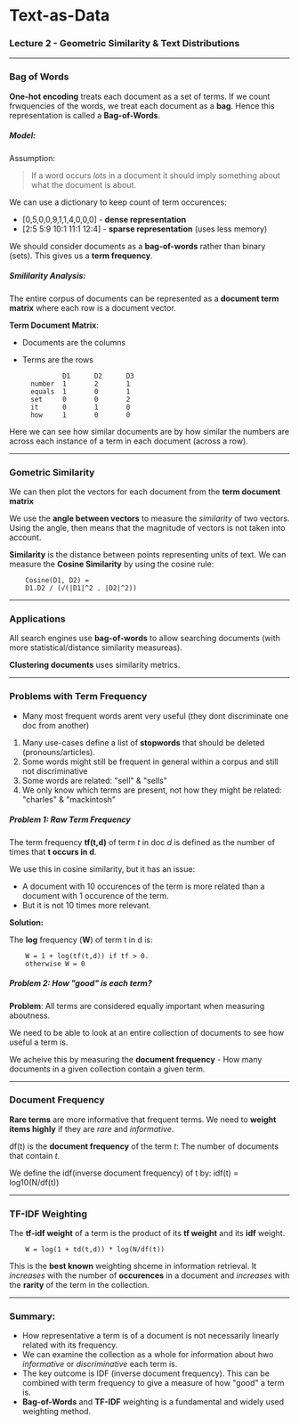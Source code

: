 # Text-as-Data
### Lecture 2 - Geometric Similarity & Text Distributions
---

### Bag of Words

**One-hot encoding** treats each document as a set of terms. If we count frwquencies of the words, we treat each document as a **bag**. Hence this representation is called a **Bag-of-Words**.

##### Model:

Assumption: 
>If a word occurs *lots* in a document it should imply something about what the document is about.

We can use a dictionary to keep count of term occurences:
- [0,5,0,0,9,1,1,4,0,0,0] - **dense representation**
- [2:5 5:9 10:1 11:1 12:4] - **sparse representation** (uses less memory)

We should consider documents as a **bag-of-words** rather than binary (sets). This gives us a **term frequency**. 

##### Smililarity Analysis:

The entire corpus of documents can be represented as a **document term matrix** where each row is a document vector. 

**Term Document Matrix**:

- Documents are the columns
- Terms are the rows

                D1      D2      D3
        number  1       2       1
        equals  1       0       1
        set     0       0       2
        it      0       1       0
        how     1       0       0
        
Here we can see how similar documents are by how similar the numbers are across each instance of a term in each document (across a row).

---

### Gometric Similarity

We can then plot the vectors for each document from the **term document matrix**

We use the **angle between vectors** to measure the *similarity* of two vectors. Using the angle, then means that the magnitude of vectors is not taken into account.

**Similarity** is the distance between points representing units of text. We can measure the **Cosine Similarity** by using the cosine rule:

        Cosine(D1, D2) =
        D1.D2 / (√(|D1|^2 . |D2|^2))
        
---
### Applications

All search engines use **bag-of-words** to allow searching documents (with more statistical/distance similarity measureas).

**Clustering documents** uses similarity metrics.

---

### Problems with Term Frequency

- Many most frequent words arent very useful (they dont discriminate one doc from another)

1. Many use-cases define a list of **stopwords** that should be deleted (pronouns/articles).
2. Some words might still be frequent in general within a corpus and still not discriminative
3. Some words are related: "sell" & "sells"
4. We only know which terms are present, not how they might be related: "charles" & "mackintosh"

##### Problem 1: Raw Term Frequency

The term frequency **tf(t,d)** of term *t* in doc *d* is defined as the number of times that **t occurs in d**.

We use this in cosine similarity, but it has an issue:

- A document with 10 occurences of the term is more related than a document with 1 occurence of the term.
- But it is not 10 times more relevant.

**Solution:**

The **log** frequency (**W**) of term t in d is:
        
        W = 1 + log(tf(t,d)) if tf > 0.
        otherwise W = 0

##### Problem 2: How "good" is each term?

**Problem**: All terms are considered equally important when measuring aboutness.

We need to be able to look at an entire collection of documents to see how useful a term is.

We acheive this by measuring the **document frequency** - How many documents in a given collection contain a given term.

---

### Document Frequency

**Rare terms** are more informative that frequent terms. We need to **weight items highly** if they are *rare* and *informative*.

df(t) is the **document frequency** of the term *t*: The number of documents that contain *t*.

We define the idf(inverse document frequency) of t by:
        idf(t) = log10(N/df(t))
        
---

### TF-IDF Weighting

The **tf-idf weight** of a term is the product of its **tf weight** and its **idf** weight.

        W = log(1 + td(t,d)) * log(N/df(t))
        
This is the **best known** weighting shceme in information retrieval. It *increases* with the number of **occurences** in a document and *increases* with the **rarity** of the term in the collection.

---
### Summary:

- How representative a term is of a document is not necessarily linearly related with its frequency.
- We can examine the collection as a whole for information about hwo *informative* or *discriminative* each term is.
- The key outcome is IDF (inverse document frequency). This can be combined with term frequency to give a measure of how "good" a term is.
- **Bag-of-Words** and **TF-IDF** weighting is a fundamental and widely used weighting method.

